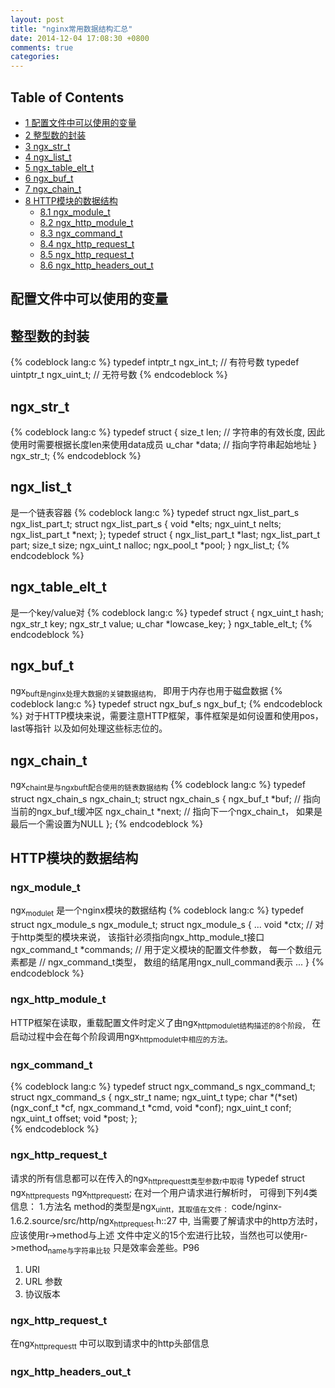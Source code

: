 ```yaml
---
layout: post
title: "nginx常用数据结构汇总"
date: 2014-12-04 17:08:30 +0800
comments: true
categories: 
---
```



<div id="table-of-contents">
<h2>Table of Contents</h2>
<div id="text-table-of-contents">
<ul>
<li><a href="#sec-1">1 配置文件中可以使用的变量</a></li>
<li><a href="#sec-2">2 整型数的封装</a></li>
<li><a href="#sec-3">3 ngx_str_t</a></li>
<li><a href="#sec-4">4 ngx_list_t</a></li>
<li><a href="#sec-5">5 ngx_table_elt_t</a></li>
<li><a href="#sec-6">6 ngx_buf_t</a></li>
<li><a href="#sec-7">7 ngx_chain_t</a></li>
<li><a href="#sec-8">8 HTTP模块的数据结构</a>
<ul>
<li><a href="#sec-8-1">8.1 ngx_module_t</a></li>
<li><a href="#sec-8-2">8.2 ngx_http_module_t</a></li>
<li><a href="#sec-8-3">8.3 ngx_command_t</a></li>
<li><a href="#sec-8-4">8.4 ngx_http_request_t</a></li>
<li><a href="#sec-8-5">8.5 ngx_http_request_t</a></li>
<li><a href="#sec-8-6">8.6 ngx_http_headers_out_t</a></li>
</ul>
</li>
</ul>
</div>
</div>

<div id="outline-container-1" class="outline-2">
<h2 id="sec-1">配置文件中可以使用的变量</h2>
<div class="outline-text-2" id="text-1">


</div>

</div>

<div id="outline-container-2" class="outline-2">
<h2 id="sec-2">整型数的封装</h2>
<div class="outline-text-2" id="text-2">


{% codeblock lang:c %}
  typedef intptr_t ngx_int_t; // 有符号数
  typedef uintptr_t ngx_uint_t; // 无符号数
{% endcodeblock %}
</div>

</div>

<div id="outline-container-3" class="outline-2">
<h2 id="sec-3">ngx_str_t</h2>
<div class="outline-text-2" id="text-3">


{% codeblock lang:c %}
  typedef struct {
      size_t      len; // 字符串的有效长度, 因此使用时需要根据长度len来使用data成员
      u_char     *data; // 指向字符串起始地址
  } ngx_str_t;
{% endcodeblock %}
</div>

</div>

<div id="outline-container-4" class="outline-2">
<h2 id="sec-4">ngx_list_t</h2>
<div class="outline-text-2" id="text-4">

<p>  是一个链表容器
{% codeblock lang:c %}
  typedef struct ngx_list_part_s  ngx_list_part_t;
  struct ngx_list_part_s {
      void             *elts;
      ngx_uint_t        nelts;
      ngx_list_part_t  *next;
  };
  typedef struct {
      ngx_list_part_t  *last;
      ngx_list_part_t   part;
      size_t            size;
      ngx_uint_t        nalloc;
      ngx_pool_t       *pool;
  } ngx_list_t;
{% endcodeblock %}
</p></div>

</div>

<div id="outline-container-5" class="outline-2">
<h2 id="sec-5">ngx_table_elt_t</h2>
<div class="outline-text-2" id="text-5">

<p>  是一个key/value对
{% codeblock lang:c %}
  typedef struct {
      ngx_uint_t        hash;
      ngx_str_t         key;
      ngx_str_t         value;
      u_char           *lowcase_key;
  } ngx_table_elt_t;
{% endcodeblock %}
</p></div>

</div>

<div id="outline-container-6" class="outline-2">
<h2 id="sec-6">ngx_buf_t</h2>
<div class="outline-text-2" id="text-6">

<p>  ngx<sub>buf</sub><sub>t是nginx处理大数据的关键数据结构，</sub> 即用于内存也用于磁盘数据
{% codeblock lang:c %}
  typedef struct ngx_buf_s  ngx_buf_t;
{% endcodeblock %}
  对于HTTP模块来说，需要注意HTTP框架，事件框架是如何设置和使用pos，last等指针
  以及如何处理这些标志位的。
</p></div>

</div>

<div id="outline-container-7" class="outline-2">
<h2 id="sec-7">ngx_chain_t</h2>
<div class="outline-text-2" id="text-7">

<p>  ngx<sub>chain</sub><sub>t是与ngx</sub><sub>buf</sub><sub>t配合使用的链表数据结构</sub>
{% codeblock lang:c %}
  typedef struct ngx_chain_s       ngx_chain_t;
  struct ngx_chain_s {
      ngx_buf_t    *buf; // 指向当前的ngx_buf_t缓冲区
      ngx_chain_t  *next; // 指向下一个ngx_chain_t， 如果是最后一个需设置为NULL
  };  
{% endcodeblock %}
</p></div>

</div>

<div id="outline-container-8" class="outline-2">
<h2 id="sec-8">HTTP模块的数据结构</h2>
<div class="outline-text-2" id="text-8">


</div>

<div id="outline-container-8-1" class="outline-3">
<h3 id="sec-8-1">ngx_module_t</h3>
<div class="outline-text-3" id="text-8-1">

<p>   ngx<sub>module</sub><sub>t</sub> 是一个nginx模块的数据结构
{% codeblock lang:c %}
   typedef struct ngx_module_s      ngx_module_t;
   struct ngx_module_s {
       ...
       void *ctx; // 对于http类型的模块来说， 该指针必须指向ngx_http_module_t接口
       ngx_command_t *commands; // 用于定义模块的配置文件参数， 每一个数组元素都是
       // ngx_command_t类型， 数组的结尾用ngx_null_command表示
       ...
   }   
{% endcodeblock %}
</p></div>

</div>

<div id="outline-container-8-2" class="outline-3">
<h3 id="sec-8-2">ngx_http_module_t</h3>
<div class="outline-text-3" id="text-8-2">

<p>   HTTP框架在读取，重载配置文件时定义了由ngx<sub>http</sub><sub>module</sub><sub>t结构描述的8个阶段，</sub>
   在启动过程中会在每个阶段调用ngx<sub>http</sub><sub>module</sub><sub>t中相应的方法。</sub>
</p></div>

</div>

<div id="outline-container-8-3" class="outline-3">
<h3 id="sec-8-3">ngx_command_t</h3>
<div class="outline-text-3" id="text-8-3">


{% codeblock lang:c %}
   typedef struct ngx_command_s ngx_command_t;
   struct ngx_command_s {
       ngx_str_t             name;
       ngx_uint_t            type;
       char               *(*set)(ngx_conf_t *cf, ngx_command_t *cmd, void *conf);
       ngx_uint_t            conf;
       ngx_uint_t            offset;
       void                 *post;
   };   
{% endcodeblock %}
</div>

</div>

<div id="outline-container-8-4" class="outline-3">
<h3 id="sec-8-4">ngx_http_request_t</h3>
<div class="outline-text-3" id="text-8-4">

<p>   请求的所有信息都可以在传入的ngx<sub>http</sub><sub>request</sub><sub>t类型参数r中取得</sub>
   typedef struct ngx<sub>http</sub><sub>request</sub><sub>s</sub> ngx<sub>http</sub><sub>request</sub><sub>t</sub>;
   在对一个用户请求进行解析时， 可得到下列4类信息：
   1.方法名
     method的类型是ngx<sub>uint</sub><sub>t，其取值在文件：</sub>
     code/nginx-1.6.2.source/src/http/ngx<sub>http</sub><sub>request</sub>.h::27
     中, 当需要了解请求中的http方法时， 应该使用r-&gt;method与上述
     文件中定义的15个宏进行比较，当然也可以使用r-&gt;method<sub>name与字符串比较</sub>
     只是效率会差些。P96
</p><ol>
<li>URI
</li>
<li>URL 参数
</li>
<li>协议版本
</li>
</ol>

</div>

</div>

<div id="outline-container-8-5" class="outline-3">
<h3 id="sec-8-5">ngx_http_request_t</h3>
<div class="outline-text-3" id="text-8-5">

<p>   在ngx<sub>http</sub><sub>request</sub><sub>t</sub> 中可以取到请求中的http头部信息
</p></div>

</div>

<div id="outline-container-8-6" class="outline-3">
<h3 id="sec-8-6">ngx_http_headers_out_t</h3>
<div class="outline-text-3" id="text-8-6">

</div>
</div>
</div>
